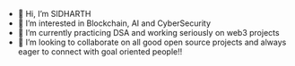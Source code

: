 - 👋 Hi, I’m SIDHARTH
- 👀 I’m interested in Blockchain, AI and CyberSecurity
- 🌱 I’m currently practicing DSA and working seriously on web3 projects
- 💞️ I’m looking to collaborate on all good open source projects and always eager to connect with goal oriented people!!

                    

<!---
SIDHARTH20K4/SIDHARTH20K4 is a ✨ special ✨ repository because its `README.md` (this file) appears on your GitHub profile.
You can click the Preview link to take a look at your changes.
--->
